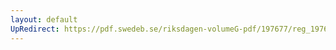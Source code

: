 ```yaml
---
layout: default
UpRedirect: https://pdf.swedeb.se/riksdagen-volumeG-pdf/197677/reg_197677__reg_02/reg_197677__reg_02_0221.pdf
---
```


